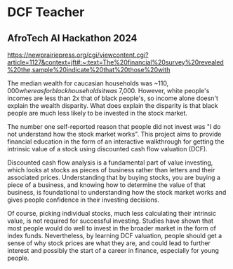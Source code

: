 # DCF Teacher
## AfroTech AI Hackathon 2024



https://newprairiepress.org/cgi/viewcontent.cgi?article=1127&context=jft#:~:text=The%20financial%20survey%20revealed%20the,sample%20indicate%20that%20those%20with

The median wealth for caucasian households was ~$110,000 whereas for black households it was ~$7,000. However, white people's incomes are less than 2x that of black people's, so income alone doesn't explain the wealth disparity. What does explain the disparity is that black people are much less likely to be invested in the stock market.

The number one self-reported reason that people did not invest was "I do not understand how the stock market works". This project aims to provide financial education in the form of an interactive walkthrough for getting the intrinsic value of a stock using discounted cash flow valuation (DCF). 

Discounted cash flow analysis is a fundamental part of value investing, which looks at stocks as pieces of business rather than letters and their associated prices. Understanding that by buying stocks, you are buying a piece of a business, and knowing how to determine the value of that business, is foundational to understanding how the stock market works and gives people confidence in their investing decisions.

Of course, picking individual stocks, much less calculating their intrinsic value, is not required for successful investing. Studies have shown that most people would do well to invest in the broader market in the form of index funds. Nevertheless, by learning DCF valuation, people should get a sense of why stock prices are what they are, and could lead to further interest and possibly the start of a career in finance, especially for young people.